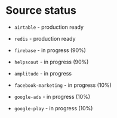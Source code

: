 # Source status

* `airtable` - production ready
* `redis` - production ready

* `firebase` - in progress (90%)
* `helpscout` - in progress (90%)

* `amplitude` - in progress
* `facebook-marketing` - in progress (10%)
* `google-ads` - in progress (10%)
* `google-play` - in progress (10%)
